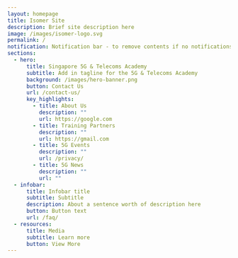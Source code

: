 ```yaml
---
layout: homepage
title: Isomer Site
description: Brief site description here
image: /images/isomer-logo.svg
permalink: /
notification: Notification bar - to remove contents if no notifications
sections:
  - hero:
      title: Singapore 5G & Telecoms Academy
      subtitle: Add in tagline for the 5G & Telecoms Academy
      background: /images/hero-banner.png
      button: Contact Us
      url: /contact-us/
      key_highlights:
        - title: About Us
          description: ""
          url: https://google.com
        - title: Training Partners
          description: ""
          url: https://gmail.com
        - title: 5G Events
          description: ""
          url: /privacy/
        - title: 5G News
          description: ""
          url: ""
  - infobar:
      title: Infobar title
      subtitle: Subtitle
      description: About a sentence worth of description here
      button: Button text
      url: /faq/
  - resources:
      title: Media
      subtitle: Learn more
      button: View More
---
```

